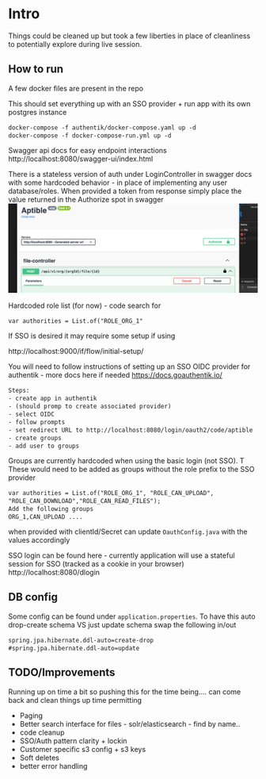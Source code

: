 # Intro

Things could be cleaned up but took a few liberties in place of cleanliness to potentially explore during live session. 

## How to run
A few docker files are present in the repo

This should set everything up with an SSO provider + run app with its own postgres instance
```
docker-compose -f authentik/docker-compose.yaml up -d
docker-compose -f docker-compose-run.yml up -d
```

Swagger api docs for easy endpoint interactions
http://localhost:8080/swagger-ui/index.html

There is a stateless version of auth under LoginController in swagger docs with some hardcoded behavior - in place of implementing any user database/roles.
When provided a token from response simply place the value returned in the Authorize spot in swagger
![alt text](./docs/swagger_auth.png)

Hardcoded role list (for now) - code search for
```
var authorities = List.of("ROLE_ORG_1"
```

If SSO is desired it may require some setup if using

http://localhost:9000/if/flow/initial-setup/

You will need to follow instructions of setting up an SSO OIDC provider for authentik - more docs here if needed https://docs.goauthentik.io/
```
Steps:
- create app in authentik
- (should promp to create associated provider)
- select OIDC
- follow prompts
- set redirect URL to http://localhost:8080/login/oauth2/code/aptible
- create groups 
- add user to groups
```

Groups are currently hardcoded when using the basic login (not SSO). T
These would need to be added as groups without the role prefix to the SSO provider
```
var authorities = List.of("ROLE_ORG_1", "ROLE_CAN_UPLOAD", "ROLE_CAN_DOWNLOAD","ROLE_CAN_READ_FILES");
Add the following groups
ORG_1,CAN_UPLOAD ....
```

when provided with clientId/Secret
can update `OauthConfig.java` with the values accordingly



SSO login can be found here - currently application will use a stateful session for SSO (tracked as a cookie in your browser)
http://localhost:8080/dlogin


## DB config
Some config can be found under `application.properties`. To have this auto drop-create schema VS just update schema swap the following in/out
```
spring.jpa.hibernate.ddl-auto=create-drop
#spring.jpa.hibernate.ddl-auto=update
```

## TODO/Improvements
Running up on time a bit so pushing this for the time being.... can come back and clean things up time permitting

- Paging
- Better search interface for files - solr/elasticsearch - find by name..
- code cleanup
- SSO/Auth pattern clarity + lockin
- Customer specific s3 config + s3 keys
- Soft deletes
- better error handling
